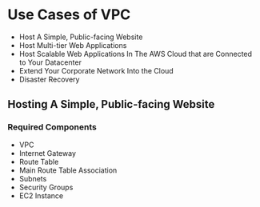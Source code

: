 # Use Cases of VPC

- Host A Simple, Public-facing Website
- Host Multi-tier Web Applications
- Host Scalable Web Applications In The AWS Cloud that are Connected to Your Datacenter
- Extend Your Corporate Network Into the Cloud
- Disaster Recovery

## Hosting A Simple, Public-facing Website

   ### Required Components

   - VPC
   - Internet Gateway
   - Route Table
   - Main Route Table Association
   - Subnets
   - Security Groups
   - EC2 Instance
